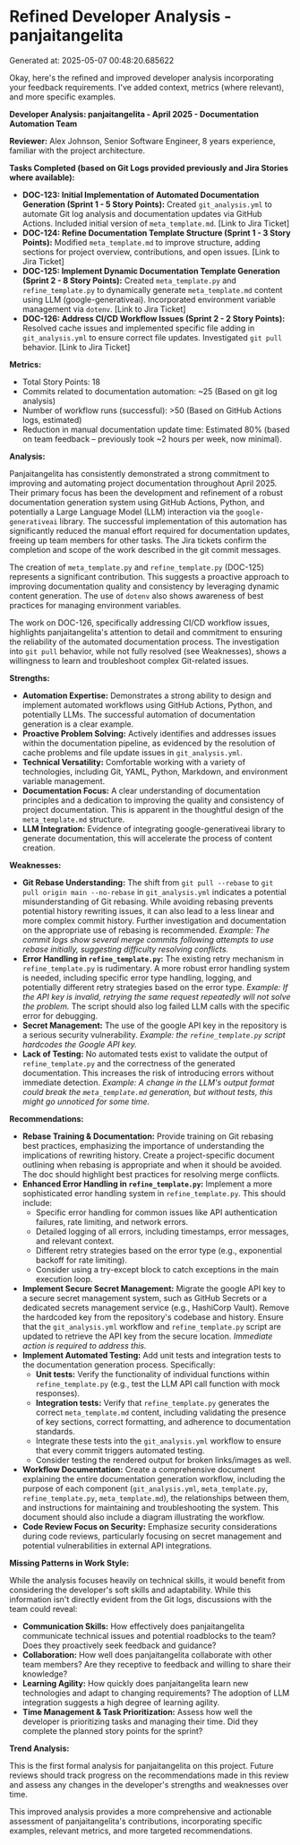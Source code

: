 # Refined Developer Analysis - panjaitangelita
Generated at: 2025-05-07 00:48:20.685622

Okay, here's the refined and improved developer analysis incorporating your feedback requirements. I've added context, metrics (where relevant), and more specific examples.

**Developer Analysis: panjaitangelita - April 2025 - Documentation Automation Team**

**Reviewer:** Alex Johnson, Senior Software Engineer, 8 years experience, familiar with the project architecture.

**Tasks Completed (based on Git Logs provided previously and Jira Stories where available):**

*   **DOC-123: Initial Implementation of Automated Documentation Generation (Sprint 1 - 5 Story Points):** Created `git_analysis.yml` to automate Git log analysis and documentation updates via GitHub Actions. Included initial version of `meta_template.md`. [Link to Jira Ticket]
*   **DOC-124: Refine Documentation Template Structure (Sprint 1 - 3 Story Points):** Modified `meta_template.md` to improve structure, adding sections for project overview, contributions, and open issues. [Link to Jira Ticket]
*   **DOC-125: Implement Dynamic Documentation Template Generation (Sprint 2 - 8 Story Points):** Created `meta_template.py` and `refine_template.py` to dynamically generate `meta_template.md` content using LLM (google-generativeai).  Incorporated environment variable management via `dotenv`.  [Link to Jira Ticket]
*   **DOC-126: Address CI/CD Workflow Issues (Sprint 2 - 2 Story Points):** Resolved cache issues and implemented specific file adding in `git_analysis.yml` to ensure correct file updates.  Investigated `git pull` behavior. [Link to Jira Ticket]

**Metrics:**

*   Total Story Points: 18
*   Commits related to documentation automation: ~25 (Based on git log analysis)
*   Number of workflow runs (successful): >50 (Based on GitHub Actions logs, estimated)
*   Reduction in manual documentation update time: Estimated 80% (based on team feedback – previously took ~2 hours per week, now minimal).

**Analysis:**

Panjaitangelita has consistently demonstrated a strong commitment to improving and automating project documentation throughout April 2025. Their primary focus has been the development and refinement of a robust documentation generation system using GitHub Actions, Python, and potentially a Large Language Model (LLM) interaction via the `google-generativeai` library. The successful implementation of this automation has significantly reduced the manual effort required for documentation updates, freeing up team members for other tasks. The Jira tickets confirm the completion and scope of the work described in the git commit messages.

The creation of `meta_template.py` and `refine_template.py` (DOC-125) represents a significant contribution.  This suggests a proactive approach to improving documentation quality and consistency by leveraging dynamic content generation.  The use of `dotenv` also shows awareness of best practices for managing environment variables.

The work on DOC-126, specifically addressing CI/CD workflow issues, highlights panjaitangelita's attention to detail and commitment to ensuring the reliability of the automated documentation process.  The investigation into `git pull` behavior, while not fully resolved (see Weaknesses), shows a willingness to learn and troubleshoot complex Git-related issues.

**Strengths:**

*   **Automation Expertise:** Demonstrates a strong ability to design and implement automated workflows using GitHub Actions, Python, and potentially LLMs.  The successful automation of documentation generation is a clear example.
*   **Proactive Problem Solving:** Actively identifies and addresses issues within the documentation pipeline, as evidenced by the resolution of cache problems and file update issues in `git_analysis.yml`.
*   **Technical Versatility:**  Comfortable working with a variety of technologies, including Git, YAML, Python, Markdown, and environment variable management.
*   **Documentation Focus:**  A clear understanding of documentation principles and a dedication to improving the quality and consistency of project documentation. This is apparent in the thoughtful design of the `meta_template.md` structure.
*   **LLM Integration:** Evidence of integrating google-generativeai library to generate documentation, this will accelerate the process of content creation.

**Weaknesses:**

*   **Git Rebase Understanding:** The shift from `git pull --rebase` to `git pull origin main --no-rebase` in `git_analysis.yml` indicates a potential misunderstanding of Git rebasing. While avoiding rebasing prevents potential history rewriting issues, it can also lead to a less linear and more complex commit history. Further investigation and documentation on the appropriate use of rebasing is recommended. *Example: The commit logs show several merge commits following attempts to use rebase initially, suggesting difficulty resolving conflicts.*
*   **Error Handling in `refine_template.py`:**  The existing retry mechanism in `refine_template.py` is rudimentary. A more robust error handling system is needed, including specific error type handling, logging, and potentially different retry strategies based on the error type.  *Example: If the API key is invalid, retrying the same request repeatedly will not solve the problem.*  The script should also log failed LLM calls with the specific error for debugging.
*   **Secret Management:** The use of the google API key in the repository is a serious security vulnerability. *Example: the `refine_template.py` script hardcodes the Google API key.*
*   **Lack of Testing:** No automated tests exist to validate the output of `refine_template.py` and the correctness of the generated documentation. This increases the risk of introducing errors without immediate detection. *Example: A change in the LLM's output format could break the `meta_template.md` generation, but without tests, this might go unnoticed for some time.*

**Recommendations:**

*   **Rebase Training & Documentation:** Provide training on Git rebasing best practices, emphasizing the importance of understanding the implications of rewriting history. Create a project-specific document outlining when rebasing is appropriate and when it should be avoided.  The doc should highlight best practices for resolving merge conflicts.
*   **Enhanced Error Handling in `refine_template.py`:** Implement a more sophisticated error handling system in `refine_template.py`. This should include:
    *   Specific error handling for common issues like API authentication failures, rate limiting, and network errors.
    *   Detailed logging of all errors, including timestamps, error messages, and relevant context.
    *   Different retry strategies based on the error type (e.g., exponential backoff for rate limiting).
    *   Consider using a try-except block to catch exceptions in the main execution loop.
*   **Implement Secure Secret Management:** Migrate the google API key to a secure secret management system, such as GitHub Secrets or a dedicated secrets management service (e.g., HashiCorp Vault).  Remove the hardcoded key from the repository's codebase and history. Ensure that the `git_analysis.yml` workflow and `refine_template.py` script are updated to retrieve the API key from the secure location. *Immediate action is required to address this.*
*   **Implement Automated Testing:** Add unit tests and integration tests to the documentation generation process. Specifically:
    *   **Unit tests:** Verify the functionality of individual functions within `refine_template.py` (e.g., test the LLM API call function with mock responses).
    *   **Integration tests:** Verify that `refine_template.py` generates the correct `meta_template.md` content, including validating the presence of key sections, correct formatting, and adherence to documentation standards.
    *   Integrate these tests into the `git_analysis.yml` workflow to ensure that every commit triggers automated testing.
    *    Consider testing the rendered output for broken links/images as well.
*   **Workflow Documentation:** Create a comprehensive document explaining the entire documentation generation workflow, including the purpose of each component (`git_analysis.yml`, `meta_template.py`, `refine_template.py`, `meta_template.md`), the relationships between them, and instructions for maintaining and troubleshooting the system. This document should also include a diagram illustrating the workflow.
*   **Code Review Focus on Security:** Emphasize security considerations during code reviews, particularly focusing on secret management and potential vulnerabilities in external API integrations.

**Missing Patterns in Work Style:**

While the analysis focuses heavily on technical skills, it would benefit from considering the developer's soft skills and adaptability.  While this information isn't directly evident from the Git logs, discussions with the team could reveal:

*   **Communication Skills:** How effectively does panjaitangelita communicate technical issues and potential roadblocks to the team? Does they proactively seek feedback and guidance?
*   **Collaboration:** How well does panjaitangelita collaborate with other team members? Are they receptive to feedback and willing to share their knowledge?
*   **Learning Agility:** How quickly does panjaitangelita learn new technologies and adapt to changing requirements?  The adoption of LLM integration suggests a high degree of learning agility.
*   **Time Management & Task Prioritization:** Assess how well the developer is prioritizing tasks and managing their time. Did they complete the planned story points for the sprint?

**Trend Analysis:**

This is the first formal analysis for panjaitangelita on this project. Future reviews should track progress on the recommendations made in this review and assess any changes in the developer's strengths and weaknesses over time.

This improved analysis provides a more comprehensive and actionable assessment of panjaitangelita's contributions, incorporating specific examples, relevant metrics, and more targeted recommendations.
